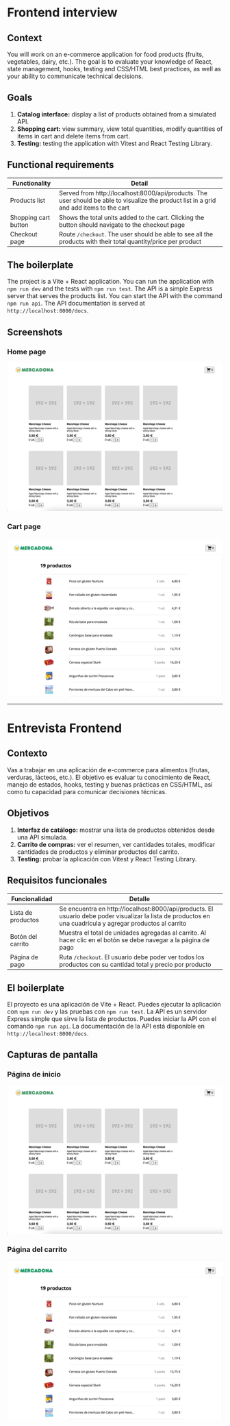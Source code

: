 # Frontend interview

## Context

You will work on an e-commerce application for food products (fruits, vegetables, dairy, etc.). The goal is to evaluate your knowledge of React, state management, hooks, testing and CSS/HTML best practices, as well as your ability to communicate technical decisions.

## Goals

1. **Catalog interface:** display a list of products obtained from a simulated API.
2. **Shopping cart:** view summary, view total quantities, modify quantities of items in cart and delete items from cart.
3. **Testing:** testing the application with Vitest and React Testing Library.

## Functional requirements

| Functionality        | Detail                                                                                                                                    |  
|----------------------|-------------------------------------------------------------------------------------------------------------------------------------------|
| Products list        | Served from http://localhost:8000/api/products. The user should be able to visualize the product list in a grid and add items to the cart |
| Shopping cart button | Shows the total units added to the cart.  Clicking the button should navigate to the checkout page                                        |
| Checkout page        | Route `/checkout`.  The user should be able to see all the products with their total quantity/price per product                           |

## The boilerplate

The project is a Vite + React application. You can run the application with `npm run dev` and the tests with `npm run test`. The API is a simple Express server that serves the products list. You can start the API with the command `npm run api`. The API documentation is served at `http://localhost:8000/docs`.

## Screenshots

### Home page

![Frontend interview](home.png)

### Cart page

![Frontend interview](cart.png)

---

# Entrevista Frontend

## Contexto

Vas a trabajar en una aplicación de e-commerce para alimentos (frutas, verduras, lácteos, etc.). El objetivo es evaluar tu conocimiento de React, manejo de estados, hooks, testing y buenas prácticas en CSS/HTML, así como tu capacidad para comunicar decisiones técnicas.

## Objetivos

1. **Interfaz de catálogo:** mostrar una lista de productos obtenidos desde una API simulada.
2. **Carrito de compras:** ver el resumen, ver cantidades totales, modificar cantidades de productos y eliminar productos del carrito.
3. **Testing:** probar la aplicación con Vitest y React Testing Library.

## Requisitos funcionales

| Funcionalidad         | Detalle                                                                                                                                                     |  
|------------------------|-------------------------------------------------------------------------------------------------------------------------------------------------------------|
| Lista de productos     | Se encuentra en http://localhost:8000/api/products. El usuario debe poder visualizar la lista de productos en una cuadrícula y agregar productos al carrito |
| Botón del carrito      | Muestra el total de unidades agregadas al carrito. Al hacer clic en el botón se debe navegar a la página de pago                                            |
| Página de pago         | Ruta `/checkout`. El usuario debe poder ver todos los productos con su cantidad total y precio por producto                                                 |

## El boilerplate

El proyecto es una aplicación de Vite + React. Puedes ejecutar la aplicación con `npm run dev` y las pruebas con `npm run test`. La API es un servidor Express simple que sirve la lista de productos. Puedes iniciar la API con el comando `npm run api`. La documentación de la API está disponible en `http://localhost:8000/docs`.

## Capturas de pantalla

### Página de inicio

![Frontend interview](home.png)

### Página del carrito

![Frontend interview](cart.png)